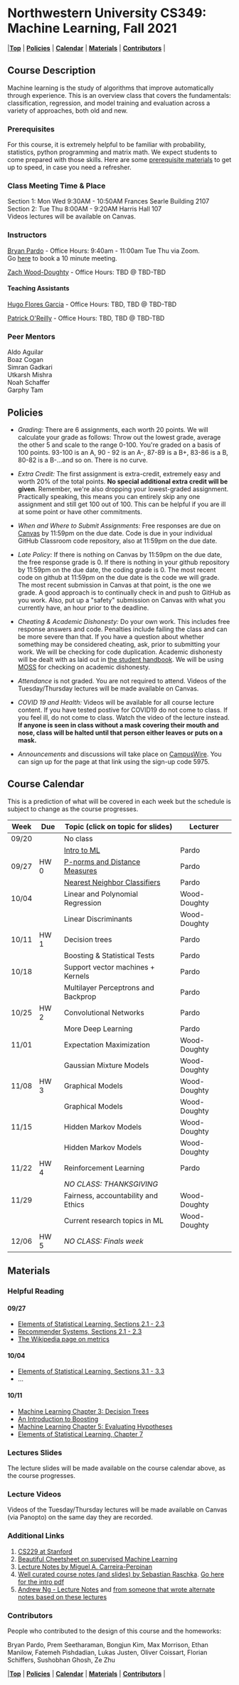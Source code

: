 <a name="top"></a>
# Northwestern University CS349: Machine Learning, Fall 2021
 
|[**Top**](#top) | [**Policies**](#policies) |  [**Calendar**](#calendar) | [**Materials**](#materials) | [**Contributors**](#contributors) |

## Course Description
Machine learning is the study of algorithms that improve automatically through experience. This is an overview class that covers the fundamentals: classification, regression, and model training and evaluation across a variety of approaches, both old and new.

### Prerequisites
For this course, it is extremely helpful to be familiar with probability, statistics, python programming and matrix math. We expect students to come prepared with those skills. Here are some [prerequisite materials](prerequisites.md) to get up to speed, in case you need a refresher.

### Class Meeting Time & Place 
Section 1: Mon Wed 9:30AM - 10:50AM Frances Searle Building 2107  
Section 2: Tue Thu 8:00AM - 9:20AM  Harris Hall 107   
Videos lectures will be available on Canvas.

### Instructors  
[Bryan Pardo](https://bryan-pardo.github.io) - Office Hours:  9:40am - 11:00am Tue Thu via Zoom.   
Go [here](https://bryan-pardo-office-hours.youcanbook.me/) to book a 10 minute meeting. 

[Zach Wood-Doughty](https://zachwd.com) - Office Hours:  TBD @ TBD-TBD 

#### Teaching Assistants  
[Hugo Flores Garcia](https://hugofloresgarcia.github.io) - Office Hours:  TBD, TBD @ TBD-TBD 

[Patrick O'Reilly](https://interactiveaudiolab.github.io/people-current/7_patrick-oreilly.html) - Office Hours:  TBD, TBD @ TBD-TBD 

### Peer Mentors 
Aldo Aguilar  
Boaz Cogan  
Simran Gadkari  
Utkarsh Mishra  
Noah Schaffer  
Garphy Tam  

<a name="policies"></a>
## Policies 
* *Grading:* There are 6 assignments, each worth 20 points. We will calculate your grade as follows: Throw out the lowest grade, average the other 5 and scale to the range 0-100. You're graded on a basis of 100 points. 93-100 is an A, 90 - 92 is an A-, 87-89 is a B+, 83-86 is a B, 80-82 is a B-...and so on. There is no curve. 

* *Extra Credit:* The first assignment is extra-credit, extremely easy and worth 20% of the total points. **No special additional extra credit will be given**. Remember, we're also dropping your lowest-graded assignment. Practically speaking, this means you can entirely skip any one assignment and still get 100 out of 100. This can be helpful if you are ill at some point or have other commitments.  

* *When and Where to Submit Assignments:*  Free responses are due on [Canvas](http://www.it.northwestern.edu/education/login.html) 
by 11:59pm on the due date.  Code is due in your individual GitHub Classroom code repository, also at 11:59pm on the due date. 

* *Late Policy:*  If there is nothing on Canvas by 11:59pm on the due date, the free response grade is 0. If there is nothing in your github repository by 11:59pm on the due date, the coding grade is 0. The most recent code on github at 11:59pm on the due date is the code we will grade. The most recent submission in Canvas at that point, is the one we grade. A good approach is to continually check in and push to GitHub as you work. Also, put up a "safety" submission on Canvas with what you currently have, an hour prior to the deadline. 

* *Cheating & Academic Dishonesty:* Do your own work. This includes free response answers and code. Penalties include failing the class and can be more severe than that. If you have a question about whether something may be considered cheating, ask, prior to submitting your work. We will be checking for code duplication. Academic dishonesty will be dealt with as laid out in [the student handbook](https://www.northwestern.edu/communitystandards/student-handbook/). We will be using [MOSS](https://theory.stanford.edu/~aiken/moss/) for checking on academic dishonesty.

* *Attendance* is not graded. You are not required to attend. Videos of the Tuesday/Thursday lectures will be made available on Canvas. 

* *COVID 19 and Health:* Videos will be available for all course lecture content. If you have tested postive for COVID19 do not come to class. If you feel ill, do not come to class. Watch the video of the lecture instead. **If anyone is seen in class without a mask covering their mouth and nose, class will be halted until that person either leaves or puts on a mask.** 

* *Announcements* and discussions will take place on [CampusWire](https://campuswire.com/p/GBC330FBB). You can sign up for the page at that link using the sign-up code 5975.

<a name="calendar"></a>
## Course Calendar

This is a prediction of what will be covered in each week but the schedule is subject to change as the course progresses.

| Week  | Due    | Topic (click on topic for slides)    | Lecturer     |        
|-------|--------|--------------------------------------|--------------|
| 09/20 |        | No class                             |    
|       |        | [Intro to ML](lectures/cs349_intro_to_ml.pdf)                          | Pardo        |     
| 09/27 | HW 0   | [P-norms and Distance Measures](lectures/cs349_measuring_distance.pdf)        | Pardo        | 
|       |        | [Nearest Neighbor Classifiers](lectures/cs349_nearest_neighbor.pdf)         | Pardo        |    
| 10/04 |        | Linear and Polynomial Regression     | Wood-Doughty |
|       |        | Linear Discriminants                 | Wood-Doughty |
| 10/11 | HW 1   | Decision trees                       | Pardo        | 
|       |        | Boosting & Statistical Tests         | Pardo        |    
| 10/18 |        | Support vector machines + Kernels    | Pardo        | 
|       |        | Multilayer Perceptrons and Backprop  | Pardo        |  
| 10/25 | HW 2   | Convolutional Networks               | Pardo        | 
|       |        | More Deep Learning                   | Pardo        |  
| 11/01 |        | Expectation Maximization             | Wood-Doughty | 
|       |        | Gaussian Mixture Models              | Wood-Doughty |   
| 11/08 | HW 3   | Graphical Models                     | Wood-Doughty | 
|       |        | Graphical Models                     | Wood-Doughty |  
| 11/15 |        | Hidden Markov Models                 | Wood-Doughty | 
|       |        | Hidden Markov Models                 | Wood-Doughty |   
| 11/22 | HW 4   | Reinforcement Learning               | Pardo        |
|       |        | *NO CLASS: THANKSGIVING*             |   
| 11/29 |        | Fairness, accountability and Ethics  | Wood-Doughty |   
|       |        | Current research topics in ML        | Wood-Doughty | 
| 12/06 | HW 5   | *NO CLASS: Finals week*              | 


<a name="materials"></a> 
## Materials
### Helpful Reading 

#### 09/27 
* [Elements of Statistical Learning, Sections 2.1 - 2.3](https://web.stanford.edu/~hastie/Papers/ESLII.pdf)
* [Recommender Systems, Sections 2.1 - 2.3](readings/Recommender_Systems_An_Introduction_Chpt2.pdf)
* [The Wikipedia page on metrics](https://en.wikipedia.org/wiki/Metric_(mathematics))

#### 10/04
* [Elements of Statistical Learning, Sections 3.1 - 3.3](https://web.stanford.edu/~hastie/Papers/ESLII.pdf)
* ...

#### 10/11
* [Machine Learning Chapter 3: Decision Trees](readings/mitchell-ch3-dtrees.pdf)
* [An Introduction to Boosting](readings/intro_to_boosting.pdf)
* [Machine Learning Chapter 5: Evaluating Hypotheses](readings/mitchell-ch5-eval.pdf)
* [Elements of Statistical Learning, Chapter 7](https://web.stanford.edu/~hastie/Papers/ESLII.pdf)


### Lectures Slides
The lecture slides will be made available on the course calendar above, as the course progresses.

### Lecture Videos
Videos of the Tuesday/Thursday lectures will be made available on Canvas (via Panopto) on the same day they are recorded. 

### Additional Links 

1. [CS229 at Stanford](http://cs229.stanford.edu/syllabus-summer2020.html)
2. [Beautiful Cheetsheet on supervised Machine Learning](https://stanford.edu/~shervine/teaching/cs-229/cheatsheet-supervised-learning)
3. [Lecture Notes by Miguel A. Carreira-Perpinan](https://faculty.ucmerced.edu/mcarreira-perpinan/teaching/CSE176/lecturenotes.pdf)
4. [Well curated course notes (and slides) by Sebastian Raschka](https://sebastianraschka.com/pdf/lecture-notes/stat479fs18/). [Go here for the intro pdf](https://sebastianraschka.com/pdf/lecture-notes/stat479fs18/01_ml-overview_notes.pdf)
5. [Andrew Ng - Lecture Notes](https://sgfin.github.io/files/notes/CS229_Lecture_Notes.pdf) and [from someone that wrote alternate notes based on these lectures](http://www.holehouse.org/mlclass/)

<a name="contributors"></a> 
### Contributors
People who contributed to the design of this course and the homeworks:

Bryan Pardo, Prem Seetharaman, Bongjun Kim, Max Morrison, Ethan Manilow, Fatemeh Pishdadian, Lukas Justen, Oliver Coissart, Florian Schiffers, Sushobhan Ghosh, Ze Zhu

|[**Top**](#top) | [**Policies**](#policies) |  [**Calendar**](#calendar) | [**Materials**](#materials) | [**Contributors**](#contributors) |


